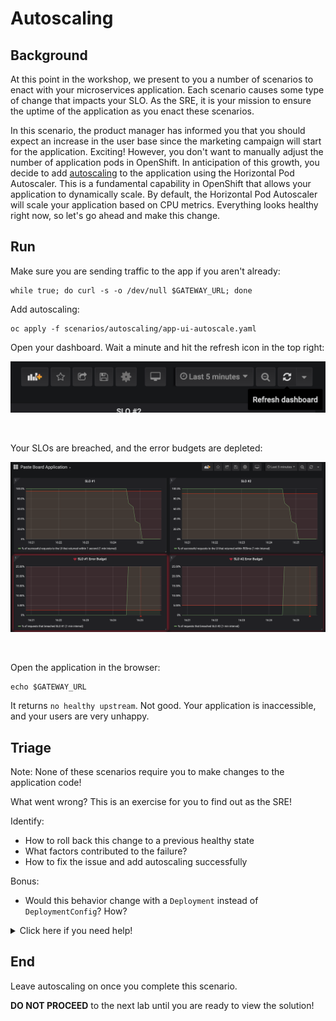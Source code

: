 # Autoscaling

## Background

At this point in the workshop, we present to you a number of scenarios to enact with your microservices application.  Each scenario causes some type of change that impacts your SLO.  As the SRE, it is your mission to ensure the uptime of the application as you enact these scenarios.

In this scenario, the product manager has informed you that you should expect an increase in the user base since the marketing campaign will start for the application.  Exciting!  However, you don't want to manually adjust the number of application pods in OpenShift.  In anticipation of this growth, you decide to add [autoscaling][1] to the application using the Horizontal Pod Autoscaler.  This is a fundamental capability in OpenShift that allows your application to dynamically scale.  By default, the Horizontal Pod Autoscaler will scale your application based on CPU metrics.  Everything looks healthy right now, so let's go ahead and make this change.

## Run

Make sure you are sending traffic to the app if you aren't already:

```execute
while true; do curl -s -o /dev/null $GATEWAY_URL; done
```

Add autoscaling:

```execute
oc apply -f scenarios/autoscaling/app-ui-autoscale.yaml
```

Open your dashboard.  Wait a minute and hit the refresh icon in the top right:

<img src="images/grafana-alert-test-refresh.png" width="600"><br/>

<br>

Your SLOs are breached, and the error budgets are depleted:

<img src="images/grafana-alert-test-unhealthy.png" width="600"><br/>

<br>

Open the application in the browser:

```execute
echo $GATEWAY_URL
```

It returns `no healthy upstream`.  Not good.  Your application is inaccessible, and your users are very unhappy.

## Triage

Note: None of these scenarios require you to make changes to the application code!

What went wrong?  This is an exercise for you to find out as the SRE!

Identify:
* How to roll back this change to a previous healthy state
* What factors contributed to the failure?
* How to fix the issue and add autoscaling successfully

Bonus:
* Would this behavior change with a `Deployment` instead of `DeploymentConfig`?  How?

<details>
  <summary>Click here if you need help!</summary>



</details>

## End

Leave autoscaling on once you complete this scenario.

**DO NOT PROCEED** to the next lab until you are ready to view the solution!

[1]: https://docs.openshift.com/container-platform/4.5/nodes/pods/nodes-pods-autoscaling.html